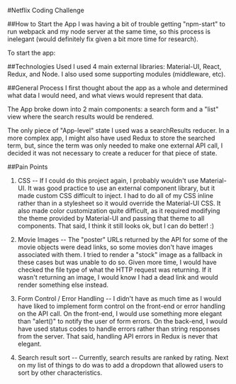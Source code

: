 #Netflix Coding Challenge

##How to Start the App
I was having a bit of trouble getting "npm-start" to run webpack and my node server at the same time, so this process is inelegant (would definitely fix given a bit more time for research).

To start the app:


##Technologies Used
I used 4 main external libraries: Material-UI, React, Redux, and Node. I also used some supporting modules (middleware, etc).

##General Process
I first thought about the app as a whole and determined what data I would need, and what views would represent that data.

The App broke down into 2 main components: a search form and a "list" view where the search results would be rendered.

The only piece of "App-level" state I used was a searchResults reducer. In a more complex app, I might also have used Redux to store the searched term, but, since the term was only needed to make one external API call, I decided it was not necessary to create a reducer for that piece of state.

##Pain Points
1. CSS -- If I could do this project again, I probably wouldn't use Material-UI. It was good practice to use an external component library, but it made custom CSS difficult to inject. I had to do all of my CSS inline rather than in a stylesheet so it would override the Material-UI CSS. It also made color customization quite difficult, as it required modifying the theme provided by Material-UI and passing that theme to all components. That said, I think it still looks ok, but I can do better! :)

2. Movie Images -- The "poster" URLs returned by the API for some of the movie objects were dead links, so some movies don't have images associated with them. I tried to render a "stock" image as a fallback in these cases but was unable to do so. Given more time, I would have checked the file type of what the HTTP request was returning. If it wasn't returning an image, I would know I had a dead link and would render something else instead.

3. Form Control / Error Handling -- I didn't have as much time as I would have liked to implement form control on the front-end or error handling on the API call. On the front-end, I would use something more elegant than "alert()" to notify the user of form errors. On the back-end, I would have used status codes to handle errors rather than string responses from the server. That said, handling API errors in Redux is never that elegant.

4. Search result sort -- Currently, search results are ranked by rating. Next on my list of things to do was to add a dropdown that allowed users to sort
by other characteristics.